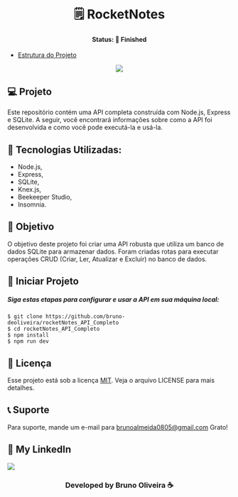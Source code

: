 <h1 align="center"> 🗒️ RocketNotes </h1>
<h4 align="center"> Status: 🚀 Finished </h4>

- [Estrutura do Projeto](#Projeto)

<p align="center">
  <img src="https://github.com/bruno-deoliveira/rocketNotes_API_Completo/assets/109918729/45e40e02-81b3-4281-be4b-de4c153023aa"
</p>
  
## 💻 Projeto <a name="projeto"></a>
Este repositório contém uma API completa construída com Node.js, Express e SQLite. A seguir, você encontrará informações sobre como a API foi desenvolvida e como você pode executá-la e usá-la.

## 🚀 Tecnologias Utilizadas:
- Node.js, 
- Express, 
- SQLite,
- Knex.js,
- Beekeeper Studio,
- Insomnia.

## 🔖 Objetivo
O objetivo deste projeto foi criar uma API robusta que utiliza um banco de dados SQLite para armazenar dados. Foram criadas rotas para executar operações CRUD (Criar, Ler, Atualizar e Excluir) no banco de dados.

## 💾 Iniciar Projeto
<h5> Siga estas etapas para configurar e usar a API em sua máquina local: </h5>

```
$ git clone https://github.com/bruno-deoliveira/rocketNotes_API_Completo
$ cd rocketNotes_API_Completo
$ npm install
$ npm run dev 
```
## 📝 Licença
Esse projeto está sob a licença [MIT](). Veja o arquivo LICENSE para mais detalhes.

## 📞 Suporte
Para suporte, mande um e-mail para brunoalmeida0805@gmail.com Grato!

## 🔎 My LinkedIn 
<a href="https://www.linkedin.com/in/bruno-almeida-deoliveira"><img src="https://img.shields.io/badge/LinkedIn-0077B5?style=for-the-badge&logo=linkedin&logoColor=white"/></a>

<h3 align="center">Developed by Bruno Oliveira ☕</h3>
